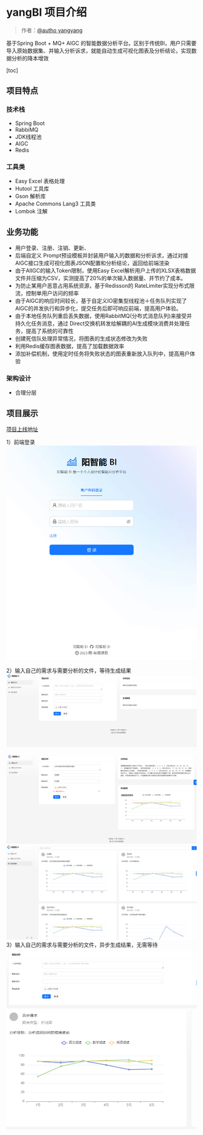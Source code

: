 # yangBI 项目介绍

> 作者：[@autho yangyang](https://github.com/xiqukuwa/yangBI.io)

基于Spring Boot + MQ+ AlGC 的智能数据分析平台。区别于传统Bl，用户只需要导入原始数据集、并输入分析诉求，就能自动生成可视化图表及分析结论，实现数据分析的降本增效

[toc]

## 项目特点

### 技术栈

- Spring Boot 
- RabbiMQ
- JDK线程池
- AIGC
- Redis



### 工具类

- Easy Excel 表格处理
- Hutool 工具库
- Gson 解析库
- Apache Commons Lang3 工具类
- Lombok 注解



## 业务功能

- 用户登录、注册、注销、更新、
- 后端自定义 Prompt预设模板并封装用户输入的数据和分析诉求，通过对接AlGC接口生成可视化图表JSON配置和分析结论，返回给前端渲染
- 由于AlIGC的输入Token限制，使用Easy Excel解析用户上传的XLSX表格数据文件并压缩为CSV，实测提高了20%的单次输入数据量、并节约了成本。
- 为防止某用户恶意占用系统资源，基于Redisson的 RateLimiter实现分布式限流，控制单用户访问的频率
- 由于AlGC的响应时间较长，基于自定义IO密集型线程池＋任务队列实现了AlGC的并发执行和异步化，提交任务后即可响应前端，提高用户体验。
- 由于本地任务队列重启丢失数据，使用RabbitMQ(分布式消息队列)来接受并持久化任务消息，通过 Direct交换机转发给解耦的Al生成模块消费并处理任务，提高了系统的可靠性
- 创建死信队处理异常情况，将图表的生成状态修改为失败
- 利用Redis缓存图表数据，提高了加载数据效率
- 添加补偿机制，使用定时任务将失败状态的图表重新放入队列中，提高用户体验



### 架构设计

- 合理分层


## 项目展示 

[项目上线地址](https://github.com/xiqukuwa/yangBI.io)





1）前端登录
![](doc/img1.png)

2）输入自己的需求与需要分析的文件，等待生成结果
![](doc/img2.png)

![](doc/img3.png)
![](doc/img4.png)
3）输入自己的需求与需要分析的文件，异步生成结果，无需等待
![](doc/img5.png)
![](doc/img6.png)

